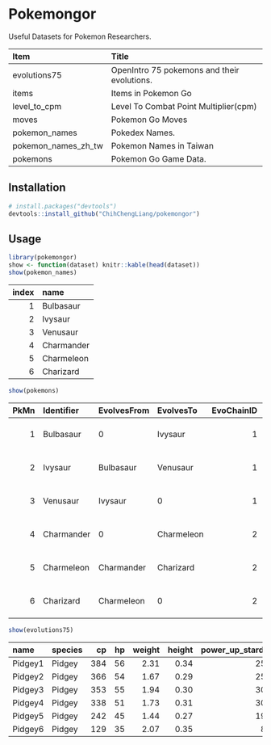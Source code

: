 
<!-- README.md is generated from README.Rmd. Please edit that file -->
Pokemongor
==========

Useful Datasets for Pokemon Researchers.

| Item                   | Title                                       |
|:-----------------------|:--------------------------------------------|
| evolutions75           | OpenIntro 75 pokemons and their evolutions. |
| items                  | Items in Pokemon Go                         |
| level\_to\_cpm         | Level To Combat Point Multiplier(cpm)       |
| moves                  | Pokemon Go Moves                            |
| pokemon\_names         | Pokedex Names.                              |
| pokemon\_names\_zh\_tw | Pokemon Names in Taiwan                     |
| pokemons               | Pokemon Go Game Data.                       |

Installation
------------

``` r
# install.packages("devtools")
devtools::install_github("ChihChengLiang/pokemongor")
```

Usage
-----

``` r
library(pokemongor)
show <- function(dataset) knitr::kable(head(dataset))
show(pokemon_names)
```

|  index| name       |
|------:|:-----------|
|      1| Bulbasaur  |
|      2| Ivysaur    |
|      3| Venusaur   |
|      4| Charmander |
|      5| Charmeleon |
|      6| Charizard  |

``` r
show(pokemons)
```

|  PkMn| Identifier | EvolvesFrom | EvolvesTo  |  EvoChainID|  EvoStage| EvolutionPips |  BaseStamina|  BaseAttack|  BaseDefense| Type1 | Type2  |  BaseCaptureRate|  BaseFleeRate|  CollisionRadiusM|  CollisionHeightM|  CollisionHeadRadiusM| MovementType |  MovementTimerS|  JumpTimeS|  AttackTimerS| QuickMoves            | CinematicMoves                          |  PokemonClass|  PokedexHeightM|  PokedexWeightKg|  HeightStdDev|  WeightStdDev| CandyFamily     |  CandyToEvolve| AnimTime                                                         |
|-----:|:-----------|:------------|:-----------|-----------:|---------:|:--------------|------------:|-----------:|------------:|:------|:-------|----------------:|-------------:|-----------------:|-----------------:|---------------------:|:-------------|---------------:|----------:|-------------:|:----------------------|:----------------------------------------|-------------:|---------------:|----------------:|-------------:|-------------:|:----------------|--------------:|:-----------------------------------------------------------------|
|     1| Bulbasaur  | 0           | Ivysaur    |           1|         1| NORMAL        |           90|         126|          126| GRASS | POISON |             0.16|          0.10|              0.38|              0.65|                  0.27| JUMP         |              10|       1.15|            29| Vine Whip, Tackle     | Sludge Bomb, Seed Bomb, Power Whip      |             1|             0.7|              6.9|          0.09|          0.86| 001\_BULBASAUR  |             25| 6d56d53fdaac2a3f6d56d53f93a9ea3f0000000036ab0a403333b33fbfbbbb3f |
|     2| Ivysaur    | Bulbasaur   | Venusaur   |           1|         2| NORMAL        |          120|         156|          158| GRASS | POISON |             0.08|          0.07|              0.32|              0.64|                  0.25| JUMP         |              23|       1.50|             8| Razor Leaf, Vine Whip | Sludge Bomb, Solar Beam, Power Whip     |             1|             1.0|             13.0|          0.13|          1.63| 001\_BULBASAUR  |            100| 36ab2a40daac2a3f6d56d53f36ab0a4000000000000000406d56d53fdbdddd3f |
|     3| Venusaur   | Ivysaur     | 0          |           1|         3| NORMAL        |          160|         198|          200| GRASS | POISON |             0.04|          0.05|              0.76|              1.03|                  0.38| JUMP         |              11|       1.25|             4| Razor Leaf, Vine Whip | Sludge Bomb, Petal Blizzard, Solar Beam |             1|             2.0|            100.0|          0.25|         12.50| 001\_BULBASAUR  |              0| 6ade1d40daac2a3f6d56d53f93a9ea3f00000000fd8708400000004046440440 |
|     4| Charmander | 0           | Charmeleon |           2|         1| NORMAL        |           78|         128|          108| FIRE  | NONE   |             0.16|          0.10|              0.16|              0.47|                  0.16| JUMP         |              29|       1.25|            10| Ember, Scratch        | Flame Charge, Flame Burst, Flamethrower |             1|             0.6|              8.5|          0.08|          1.06| 004\_CHARMANDER |             25| fd870840daac2a3f6d56d53f93a9ea3f00000000fd8708406d56953fa8aaaa3f |
|     5| Charmeleon | Charmander  | Charizard  |           2|         2| NORMAL        |          116|         160|          140| FIRE  | NONE   |             0.08|          0.07|              0.26|              0.77|                  0.23| JUMP         |              23|       1.00|             8| Ember, Scratch        | Fire Punch, Flame Burst, Flamethrower   |             1|             1.1|             19.0|          0.14|          2.38| 004\_CHARMANDER |            100| 07f0ee3fdaac2a3f93a9ea3f0000c03f5655d540ca5415400000004025222240 |
|     6| Charizard  | Charmeleon  | 0          |           2|         3| NORMAL        |          156|         212|          182| FIRE  | FLYING |             0.04|          0.05|              0.41|              1.01|                  0.20| FLYING       |              11|       1.00|             4| Ember, Wing Attack    | Fire Blast, Dragon Claw, Flamethrower   |             1|             1.7|             90.5|          0.21|         11.31| 004\_CHARMANDER |              0| cdcc0c40daac2a3f6d56d53f0de05d3f5655d54000000040cdcccc3f00000040 |

``` r
show(evolutions75)
```

| name    | species |   cp|   hp|  weight|  height|  power\_up\_stardust|  power\_up\_candy| attack\_weak | attack\_weak\_type |  attack\_weak\_value| attack\_strong | attack\_strong\_type |  attack\_strong\_value|  cp\_new|  hp\_new|  weight\_new|  height\_new|  power\_up\_stardust\_new|  power\_up\_candy\_new| attack\_weak\_new | attack\_weak\_type\_new |  attack\_weak\_value\_new| attack\_strong\_new | attack\_strong\_type\_new |  attack\_strong\_value\_new| notes |
|:--------|:--------|----:|----:|-------:|-------:|--------------------:|-----------------:|:-------------|:-------------------|--------------------:|:---------------|:---------------------|----------------------:|--------:|--------:|------------:|------------:|-------------------------:|----------------------:|:------------------|:------------------------|-------------------------:|:--------------------|:--------------------------|---------------------------:|:------|
| Pidgey1 | Pidgey  |  384|   56|    2.31|    0.34|                 2500|                 2| Tackle       | Normal             |                   12| Aerial Ace     | Flying               |                     30|      694|       84|         2.60|         1.24|                      2500|                      2| Steel Wing        | Steel                   |                        15| Air Cutter          | Flying                    |                          30|       |
| Pidgey2 | Pidgey  |  366|   54|    1.67|    0.29|                 2500|                 2| Quick Attack | Normal             |                   10| Twister        | Dragon               |                     25|      669|       81|         1.93|         1.05|                      2500|                      2| Wing Attack       | Flying                  |                         9| Air Cutter          | Flying                    |                          30|       |
| Pidgey3 | Pidgey  |  353|   55|    1.94|    0.30|                 3000|                 3| Quick Attack | Normal             |                   10| Aerial Ace     | Flying               |                     30|      659|       83|         3.51|         1.11|                      3000|                      3| Wing Attack       | Flying                  |                         9| Air Cutter          | Flying                    |                          30|       |
| Pidgey4 | Pidgey  |  338|   51|    1.73|    0.31|                 3000|                 3| Tackle       | Normal             |                   12| Air Cutter     | Flying               |                     30|      640|       79|        30.00|         1.12|                      3000|                      3| Steel Wing        | Steel                   |                        15| Air Cutter          | Flying                    |                          30|       |
| Pidgey5 | Pidgey  |  242|   45|    1.44|    0.27|                 1900|                 2| Quick Attack | Normal             |                   10| Air Cutter     | Flying               |                     30|      457|       69|         1.42|         0.98|                      1900|                      2| Wing Attack       | Flying                  |                         9| Twister             | Dragon                    |                          25|       |
| Pidgey6 | Pidgey  |  129|   35|    2.07|    0.35|                  800|                 1| Quick Attack | Normal             |                   10| Air Cutter     | Flying               |                     30|      243|       52|        30.00|         1.27|                       800|                      1| Wing Attack       | Flying                  |                         9| Aerial Ace          | Flying                    |                          30|       |
